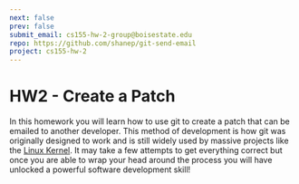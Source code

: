 ```yaml
---
next: false
prev: false
submit_email: cs155-hw-2-group@boisestate.edu
repo: https://github.com/shanep/git-send-email
project: cs155-hw-2
---
```

# HW2 - Create a Patch

In this homework you will learn how to use git to create a patch that can be emailed to another
developer. This method of development is how git was originally designed to work and is still widely
used by massive projects like the [Linux
Kernel](https://www.kernel.org/doc/html/latest/process/submitting-patches.html).  It may take a few
attempts to get everything correct but once you are able to wrap your head around the process you
will have unlocked a powerful software development skill!


<!--@include: ../../../parts/project-setup-boiler.md -->

<!--@include: ../../../parts/git-email-homework.md -->

<!--@include: ../../../parts/project-submit-boiler.md -->
